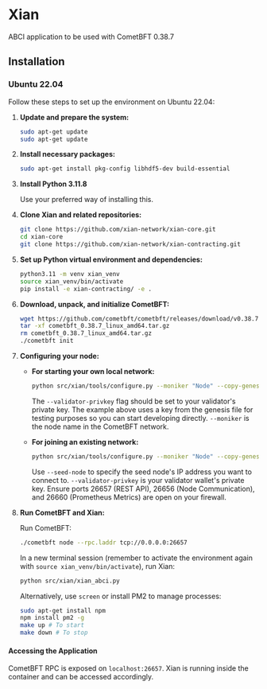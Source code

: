 # Xian

ABCI application to be used with CometBFT 0.38.7

## Installation

### Ubuntu 22.04

Follow these steps to set up the environment on Ubuntu 22.04:

1. **Update and prepare the system:**

   ```bash
   sudo apt-get update
   sudo apt-get update
   ```

2. **Install necessary packages:**

   ```bash
   sudo apt-get install pkg-config libhdf5-dev build-essential
   ```

3. **Install Python 3.11.8**

   Use your preferred way of installing this.

4. **Clone Xian and related repositories:**

   ```bash
   git clone https://github.com/xian-network/xian-core.git
   cd xian-core
   git clone https://github.com/xian-network/xian-contracting.git
   ```

5. **Set up Python virtual environment and dependencies:**

   ```bash
   python3.11 -m venv xian_venv
   source xian_venv/bin/activate
   pip install -e xian-contracting/ -e .
   ```

6. **Download, unpack, and initialize CometBFT:**

   ```bash
   wget https://github.com/cometbft/cometbft/releases/download/v0.38.7/cometbft_0.38.7_linux_amd64.tar.gz
   tar -xf cometbft_0.38.7_linux_amd64.tar.gz
   rm cometbft_0.38.7_linux_amd64.tar.gz
   ./cometbft init
   ```

7. **Configuring your node:**

   - **For starting your own local network:**

     ```bash
     python src/xian/tools/configure.py --moniker "Node" --copy-genesis --genesis-file-name "genesis.json" --validator-privkey "cd6cc45ffe7cebf09c6c6025575d50bb42c6c70c07e1dbc5150aaadc98705c2b"
     ```

     The `--validator-privkey` flag should be set to your validator's private key. The example above uses a key from the genesis file for testing purposes so you can start developing directly. `--moniker` is the node name in the CometBFT network.

   - **For joining an existing network:**

     ```bash
     python src/xian/tools/configure.py --moniker "Node" --copy-genesis --genesis-file-name "genesis-testnet.json" --seed-node "91.108.112.184" --validator-privkey "ENTER YOUR WALLET PRIVATE KEY HERE"
     ```

     Use `--seed-node` to specify the seed node's IP address you want to connect to. `--validator-privkey` is your validator wallet's private key. Ensure ports 26657 (REST API), 26656 (Node Communication), and 26660 (Prometheus Metrics) are open on your firewall.

8. **Run CometBFT and Xian:**

   Run CometBFT:

   ```bash
   ./cometbft node --rpc.laddr tcp://0.0.0.0:26657
   ```

   In a new terminal session (remember to activate the environment again with `source xian_venv/bin/activate`), run Xian:

   ```bash
   python src/xian/xian_abci.py
   ```

   Alternatively, use `screen` or install PM2 to manage processes:

   ```bash
   sudo apt-get install npm
   npm install pm2 -g
   make up # To start
   make down # To stop
   ```
   
#### Accessing the Application

CometBFT RPC is exposed on `localhost:26657`.
Xian is running inside the container and can be accessed accordingly.

